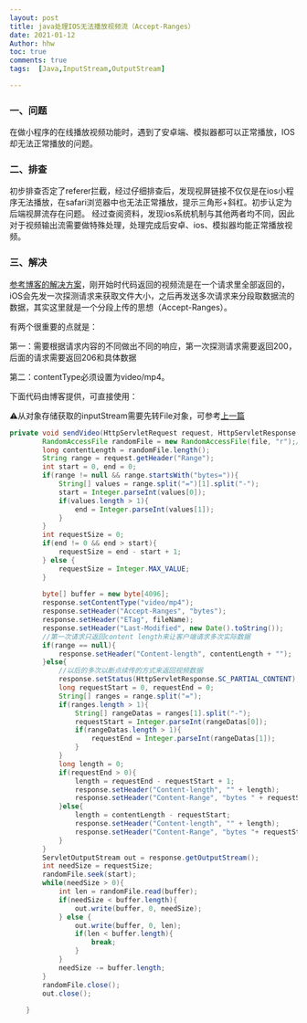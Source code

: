 ```yaml
---
layout: post
title: java处理IOS无法播放视频流（Accept-Ranges）
date: 2021-01-12
Author: hhw
toc: true
comments: true
tags:  [Java,InputStream,OutputStream]

---
```


### 一、问题

在做小程序的在线播放视频功能时，遇到了安卓端、模拟器都可以正常播放，IOS却无法正常播放的问题。

### 二、排查

初步排查否定了referer拦截，经过仔细排查后，发现视屏链接不仅仅是在ios小程序无法播放，在safari浏览器中也无法正常播放，提示三角形+斜杠。初步认定为后端视屏流存在问题。 经过查阅资料，发现ios系统机制与其他两者均不同，因此对于视频输出流需要做特殊处理，处理完成后安卓、ios、模拟器均能正常播放视频。

### 三、解决

[参考博客的解决方案](https://blog.csdn.net/u010120886/article/details/79007001)，刚开始时代码返回的视频流是在一个请求里全部返回的，iOS会先发一次探测请求来获取文件大小，之后再发送多次请求来分段取数据流的数据，其实这里就是一个分段上传的思想（Accept-Ranges）。

有两个很重要的点就是：

第一：需要根据请求内容的不同做出不同的响应，第一次探测请求需要返回200，后面的请求需要返回206和具体数据

第二：contentType必须设置为video/mp4。

下面代码由博客提供，可直接使用：

⚠️从对象存储获取的inputStream需要先转File对象，可参考[上一篇](https://sensationg.github.io/blog/fileReadWrite/#%E6%96%87%E4%BB%B6%E6%93%8D%E4%BD%9C%E5%AE%9E%E4%BE%8B)

```java
private void sendVideo(HttpServletRequest request, HttpServletResponse response, File file, String fileName) throws FileNotFoundException, IOException {
		RandomAccessFile randomFile = new RandomAccessFile(file, "r");//只读模式
		long contentLength = randomFile.length();
        String range = request.getHeader("Range");
        int start = 0, end = 0;
        if(range != null && range.startsWith("bytes=")){
            String[] values = range.split("=")[1].split("-");
            start = Integer.parseInt(values[0]);
            if(values.length > 1){
                end = Integer.parseInt(values[1]);
            }
        }
        int requestSize = 0;
        if(end != 0 && end > start){
            requestSize = end - start + 1;
        } else {
            requestSize = Integer.MAX_VALUE;
        }
 
        byte[] buffer = new byte[4096];
        response.setContentType("video/mp4");
        response.setHeader("Accept-Ranges", "bytes");
        response.setHeader("ETag", fileName);
        response.setHeader("Last-Modified", new Date().toString());
        //第一次请求只返回content length来让客户端请求多次实际数据
        if(range == null){
            response.setHeader("Content-length", contentLength + "");
        }else{
        	//以后的多次以断点续传的方式来返回视频数据
            response.setStatus(HttpServletResponse.SC_PARTIAL_CONTENT);//206
            long requestStart = 0, requestEnd = 0;
            String[] ranges = range.split("=");
            if(ranges.length > 1){
                String[] rangeDatas = ranges[1].split("-");
                requestStart = Integer.parseInt(rangeDatas[0]);
                if(rangeDatas.length > 1){
                    requestEnd = Integer.parseInt(rangeDatas[1]);
                }
            }
            long length = 0;
            if(requestEnd > 0){
                length = requestEnd - requestStart + 1;
                response.setHeader("Content-length", "" + length);
                response.setHeader("Content-Range", "bytes " + requestStart + "-" + requestEnd + "/" + contentLength);
            }else{
                length = contentLength - requestStart;
                response.setHeader("Content-length", "" + length);
                response.setHeader("Content-Range", "bytes "+ requestStart + "-" + (contentLength - 1) + "/" + contentLength);
            }
        }
        ServletOutputStream out = response.getOutputStream();
        int needSize = requestSize;
        randomFile.seek(start);
        while(needSize > 0){
            int len = randomFile.read(buffer);
            if(needSize < buffer.length){
                out.write(buffer, 0, needSize);
            } else {
                out.write(buffer, 0, len);
                if(len < buffer.length){
                    break;
                }
            }
            needSize -= buffer.length;
        }
        randomFile.close();
        out.close();
		
	}
```

